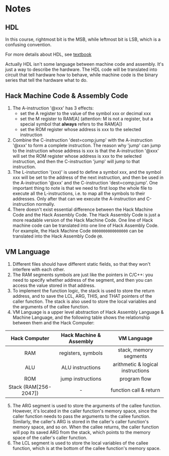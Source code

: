 # Notes

## HDL  

In this course, rightmost bit is the MSB, while leftmost bit is LSB, which is a confusing convention.

For more details about HDL, see [textbook](./materials/the-elements-of-computing-systems-building-a-modern-computer-from-first-principles-2nbsped-2020002671-9780262539807_compress.pdf)

Actually HDL isn't some language between machine code and assembly. It's just a way to describe the hardware. The HDL code will be translated into circuit that tell hardware how to behave, while machine code is the binary series that tell the hardware what to do.

## Hack Machine Code & Assembly Code

1. The A-instruction '@xxx' has 3 effects: 
   - set the A register to the value of the symbol xxx or decimal xxx
   - set the M register to RAM[A] (attention: M is not a register, but a special symbol that **always** refers to the RAM[A])
   - set the ROM register whose address is xxx to the selected instruction
2. Combine the C-instruction 'dest=comp;jump' with the A-instruction '@xxx' to form a complete instruction. The reason why 'jump' can jump to the instruction whose address is xxx is that the A-instruction '@xxx' will set the ROM register whose address is xxx to the selected instruction, and then the C-instruction 'jump' will jump to that instruction.
3. The L-insturction '(xxx)' is used to define a symbol xxx, and the symbol xxx will be set to the address of the next instruction, and then be used in the A-instruction '@xxx' and the C-instruction 'dest=comp;jump'. One important thing to note is that we need to first loop the whole file to execute all the L-instructions, i.e. to map all the symbols to their addresses. Only after that can we execute the A-instruction and C-instruction normally.
4. There doesn't exist essential difference between the Hack Machine Code and the Hack Assembly Code. The Hack Assembly Code is just a more readable version of the Hack Machine Code. One line of Hack machine code can be translated into one line of Hack Assembly Code. For example, the Hack Machine Code `0000000000000000` can be translated into the Hack Assembly Code `@0`.

## VM Language

1. Different files should have different static fields, so that they won't interfere with each other.
2. The RAM segments symbols are just like the pointers in C/C++: you need to specify whether address of the segment, and then you can access the value stored in that address.
3. To implement the function logic, the stack is used to store the return address, and to save the LCL, ARG, THIS, and THAT pointers of the caller function. The stack is also used to store the local variables and the arguments of the callee function.
4. VM Language is a upper level abstraction of Hack Assembly Language & Machine Language, and the following table shows the relationship between them and the Hack Computer:

| Hack Computer | Hack Machine & Assembly |  VM Language |
| :----------: | :-----------: | :----------: |
| RAM |   registers, symbols   |  stack, memory segments |
| ALU |  ALU instructions  |  arithmetic & logical instructions|
| ROM | jump instructions |  program flow |
| Stack (RAM[256-2047]) |  - |  function call & return |

5. The ARG segment is used to store the arguments of the callee function. However, it's located in the caller function's memory space, since the caller function needs to pass the arguments to the callee function. Similarly, the caller's ARG is stored in the caller's caller function's memory space, and so on. When the callee returns, the caller function will pop its saved ARG from the stack, which points to the memory space of the caller's caller function.
6. The LCL segment is used to store the local variables of the callee function, which is at the bottom of the callee function's memory space.